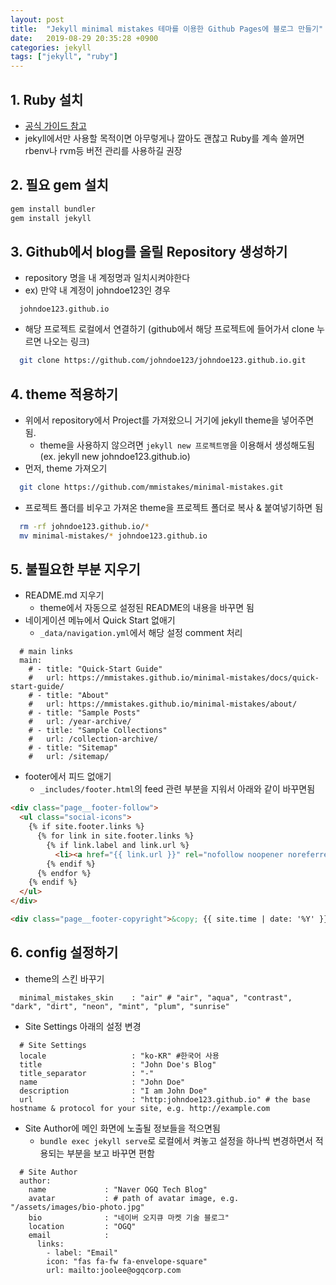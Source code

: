 ```yaml
---
layout: post
title:  "Jekyll minimal mistakes 테마를 이용한 Github Pages에 블로그 만들기"
date:   2019-08-29 20:35:28 +0900
categories: jekyll
tags: ["jekyll", "ruby"]
---
```


## 1. Ruby 설치
- [공식 가이드 참고](https://www.ruby-lang.org/ko/documentation/installation/)
- jekyll에서만 사용할 목적이면 아무렇게나 깔아도 괜찮고 Ruby를 계속 쓸꺼면 rbenv나 rvm등 버전 관리를 사용하길 권장

## 2. 필요 gem 설치
```bash
gem install bundler
gem install jekyll
```

## 3. Github에서 blog를 올릴 Repository 생성하기
  - repository 명을 내 계정명과 일치시켜야한다
  - ex) 만약 내 계정이 johndoe123인 경우
  ```
    johndoe123.github.io
  ```
  - 해당 프로젝트 로컬에서 연결하기 (github에서 해당 프로젝트에 들어가서 clone 누르면 나오는 링크)
  ```bash
    git clone https://github.com/johndoe123/johndoe123.github.io.git
  ```

## 4. theme 적용하기
- 위에서 repository에서 Project를 가져왔으니 거기에 jekyll theme을 넣어주면 됨.
  - theme을 사용하지 않으려면 `jekyll new 프로젝트명`을 이용해서 생성해도됨 (ex. jekyll new johndoe123.github.io)
- 먼저, theme 가져오기
```bash
  git clone https://github.com/mmistakes/minimal-mistakes.git
```
- 프로젝트 폴더를 비우고 가져온 theme을 프로젝트 폴더로 복사 & 붙여넣기하면 됨
```bash
  rm -rf johndoe123.github.io/*
  mv minimal-mistakes/* johndoe123.github.io
```

## 5. 불필요한 부분 지우기
- README.md 지우기
  - theme에서 자동으로 설정된 README의 내용을 바꾸면 됨
- 네이게이션 메뉴에서 Quick Start 없애기
  - `_data/navigation.yml`에서 해당 설정 comment 처리

```
  # main links
  main:
    # - title: "Quick-Start Guide"
    #   url: https://mmistakes.github.io/minimal-mistakes/docs/quick-start-guide/
    # - title: "About"
    #   url: https://mmistakes.github.io/minimal-mistakes/about/
    # - title: "Sample Posts"
    #   url: /year-archive/
    # - title: "Sample Collections"
    #   url: /collection-archive/
    # - title: "Sitemap"
    #   url: /sitemap/
```
- footer에서 피드 없애기
  - `_includes/footer.html`의 feed 관련 부분을 지워서 아래와 같이 바꾸면됨

```html
<div class="page__footer-follow">
  <ul class="social-icons">
    {% if site.footer.links %}
      {% for link in site.footer.links %}
        {% if link.label and link.url %}
          <li><a href="{{ link.url }}" rel="nofollow noopener noreferrer"><i class="{{ link.icon | default: 'fas fa-link' }}" aria-hidden="true"></i> {{ link.label }}</a></li>
        {% endif %}
      {% endfor %}
    {% endif %}
  </ul>
</div>

<div class="page__footer-copyright">&copy; {{ site.time | date: '%Y' }} {{ site.name | default: site.title }}. {{ site.data.ui-text[site.locale].powered_by | default: "Powered by" }} <a href="https://jekyllrb.com" rel="nofollow">Jekyll</a> &amp; <a href="https://mademistakes.com/work/minimal-mistakes-jekyll-theme/" rel="nofollow">Minimal Mistakes</a>.</div>
```

## 6. config 설정하기
- theme의 스킨 바꾸기

```
  minimal_mistakes_skin    : "air" # "air", "aqua", "contrast", "dark", "dirt", "neon", "mint", "plum", "sunrise"
```

- Site Settings 아래의 설정 변경

```
  # Site Settings
  locale                   : "ko-KR" #한국어 사용
  title                    : "John Doe's Blog"
  title_separator          : "-"
  name                     : "John Doe"
  description              : "I am John Doe"
  url                      : "http:johndoe123.github.io" # the base hostname & protocol for your site, e.g. http://example.com
```

- Site Author에 메인 화면에 노출될 정보들을 적으면됨
  - `bundle exec jekyll serve`로 로컬에서 켜놓고 설정을 하나씩 변경하면서 적용되는 부분을 보고 바꾸면 편함

```
  # Site Author
  author:
    name             : "Naver OGQ Tech Blog"
    avatar           : # path of avatar image, e.g. "/assets/images/bio-photo.jpg"
    bio              : "네이버 오지큐 마켓 기술 블로그"
    location         : "OGQ"
    email            :
      links:
        - label: "Email"
        icon: "fas fa-fw fa-envelope-square"
        url: mailto:joolee@ogqcorp.com
```
